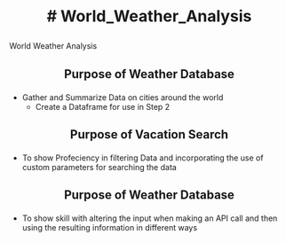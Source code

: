 # <p align=center># World_Weather_Analysis
World Weather Analysis

## <p align=center> Purpose of Weather Database
* Gather and Summarize Data on cities around the world
    * Create a Dataframe for use in Step 2
  
## <p align=center> Purpose of Vacation Search
* To show Profeciency in filtering Data and incorporating the use of custom parameters for searching the data
    
## <p align=center> Purpose of Weather Database
* To show skill with altering the input when making an API call and then using the resulting information in different ways
